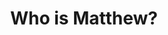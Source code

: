 ---
layout: post
title: Who is Matthew?
description: An abbreviated autobiographical sketch. 
image: assets/images/mattPhoto.jpg
---